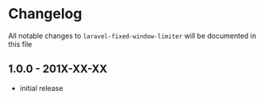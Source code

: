 # Changelog

All notable changes to `laravel-fixed-window-limiter` will be documented in this file

## 1.0.0 - 201X-XX-XX

- initial release
